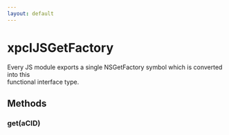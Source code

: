 ```yaml
---
layout: default
---
```


# xpcIJSGetFactory #
  
Every JS module exports a single NSGetFactory symbol which is converted into this  
functional interface type.  
  

## Methods ##

### get(aCID) ###
